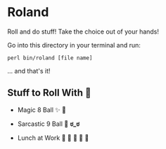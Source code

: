 # Roland

Roll and do stuff!  Take the choice out of your hands!

Go into this directory in your terminal and run:
```
perl bin/roland [file name]
```
... and that's it!

## Stuff to Roll With 🎲

-  Magic 8 Ball  :sparkles: :8ball:

- Sarcastic 9 Ball  🖕  **ಠ_ಠ**

- Lunch at Work 🍱 🍕 🍔 🍗 🍝

